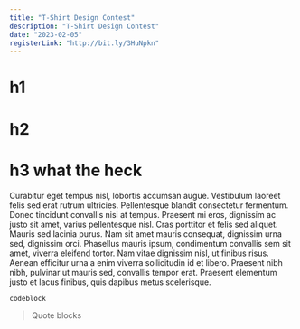 ```yaml
---
title: "T-Shirt Design Contest"
description: "T-Shirt Design Contest"
date: "2023-02-05"
registerLink: "http://bit.ly/3HuNpkn"
---
```


# h1

# h2

# h3 what the heck

Curabitur eget tempus nisl, lobortis accumsan augue. Vestibulum laoreet felis sed erat rutrum ultricies. Pellentesque blandit consectetur fermentum. Donec tincidunt convallis nisi at tempus. Praesent mi eros, dignissim ac justo sit amet, varius pellentesque nisl. Cras porttitor et felis sed aliquet. Mauris sed lacinia purus. Nam sit amet mauris consequat, dignissim urna sed, dignissim orci. Phasellus mauris ipsum, condimentum convallis sem sit amet, viverra eleifend tortor. Nam vitae dignissim nisl, ut finibus risus. Aenean efficitur urna a enim viverra sollicitudin id et libero. Praesent nibh nibh, pulvinar ut mauris sed, convallis tempor erat. Praesent elementum justo et lacus finibus, quis dapibus metus scelerisque.

```cs
codeblock
```

> Quote blocks

<!-- let guideslinesData = [
  "Photo Race",
  "Mobile Photography",
  "T-Shirt Design",
  "Photo Manipulation",
  "Mini Film",
]; -->
